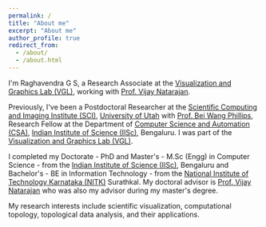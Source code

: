 ```yaml
---
permalink: /
title: "About me"
excerpt: "About me"
author_profile: true
redirect_from: 
  - /about/
  - /about.html
---
```


I'm Raghavendra G S, a Research Associate at the  [Visualization and Graphics Lab (VGL)](https://vgl.csa.iisc.ac.in/), working with  [Prof. Vijay Natarajan](https://csa.iisc.ac.in/~vijayn/).  

Previously, I've been a Postdoctoral Researcher at the [Scientific Computing and Imaging Institute (SCI)](https://www.sci.utah.edu/), [University of Utah](https://www.utah.edu/) with [Prof. Bei Wang Phillips](http://www.sci.utah.edu/~beiwang/), Research Fellow at the Department of [Computer Science and Automation (CSA)](https://www.csa.iisc.ac.in/), [Indian Institute of Science (IISc)](https://iisc.ac.in/), Bengaluru. I was part of the [Visualization and Graphics Lab (VGL)](https://vgl.csa.iisc.ac.in/). 

I completed my Doctorate - PhD and Master's - M.Sc (Engg) in Computer Science - from the [Indian Institute of Science (IISc)](https://iisc.ac.in/), Bengaluru and Bachelor's - BE in Information Technology - from the [National Institute of Technology Karnataka (NITK)](https://www.nitk.ac.in) Surathkal. My doctoral advisor is [Prof. Vijay Natarajan](https://csa.iisc.ac.in/~vijayn/) who was also my advisor during my master's degree. 

My research interests include scientific visualization, computational topology, topological data analysis, and their applications.


